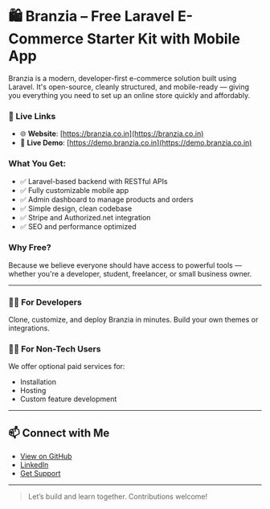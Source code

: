 # 🛍️ Branzia – Free Laravel E-Commerce Starter Kit with Mobile App

Branzia is a modern, developer-first e-commerce solution built using Laravel. It's open-source, cleanly structured, and mobile-ready — giving you everything you need to set up an online store quickly and affordably.

### 🔗 Live Links
- 🌐 **Website**: [https://branzia.co.in](https://branzia.co.in)
- 🧪 **Live Demo**: [https://demo.branzia.co.in](https://demo.branzia.co.in)


### What You Get:
- ✅ Laravel-based backend with RESTful APIs
- ✅ Fully customizable mobile app
- ✅ Admin dashboard to manage products and orders
- ✅ Simple design, clean codebase
- ✅ Stripe and Authorized.net integration
- ✅ SEO and performance optimized

### Why Free?
Because we believe everyone should have access to powerful tools — whether you're a developer, student, freelancer, or small business owner.

---

### 👨‍💻 For Developers
Clone, customize, and deploy Branzia in minutes. Build your own themes or integrations.

### 🧑‍🎨 For Non-Tech Users
We offer optional paid services for:
- Installation
- Hosting
- Custom feature development

---

## 📫 Connect with Me
- [View on GitHub](https://github.com/branzia/branzia.git)
- [LinkedIn](https://www.linkedin.com/company/branzia)
- [Get Support](mailto:visvanathan.tech@gmail.com)

---
> Let’s build and learn together. Contributions welcome!